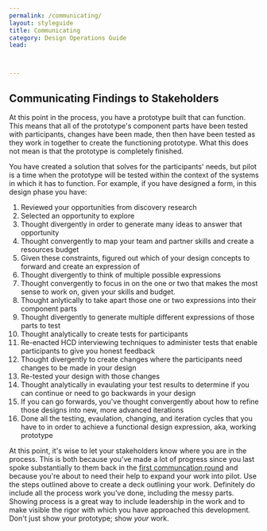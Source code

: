 ```yaml
---
permalink: /communicating/
layout: styleguide
title: Communicating
category: Design Operations Guide
lead:



---
```

## Communicating Findings to Stakeholders

At this point in the process, you have a prototype built that can function. This means that all of the prototype's component parts have been tested with participants, changes have been made, then then have been tested as they work in together to create the functioning prototype. What this does not mean is that the prototype is completely finished.

You have created a solution that solves for the participants' needs, but pilot is a time when the prototype will be tested within the context of the systems in which it has to function. For example, if you have designed a form, in this design phase you have:

1. Reviewed your opportunities from discovery research
1. Selected an opportunity to explore
1. Thought divergently in order to generate many ideas to answer that opportunity
1. Thought convergently to map your team and partner skills and create a resources budget
1. Given these constraints, figured out which of your design concepts to forward and create an expression of
1. Thought divergently to think of multiple possible expressions
1. Thought convergently to focus in on the one or two that makes the most sense to work on, given your skills and budget.
1. Thought anlytically to take apart those one or two expressions into their component parts
1. Thought divergently to generate multiple different expressions of those parts to test
1. Thought analytically to create tests for participants
1. Re-enacted HCD interviewing techniques to administer tests that enable participants to give you honest feedback
1. Thought divergently to create changes where the participants need changes to be made in your design
1. Re-tested your design with those changes
1. Thought analytically in evaulating your test results to determine if you can continue or need to go backwards in your design
1. If you can go forwards, you've thought convergently about how to refine those designs into new, more advanced iterations
1. Done all the testing, evaulation, changing, and iteration cycles that you have to in order to achieve a functional design expression, aka, working prototype

At this point, it's wise to let your stakeholders know where you are in the process. This is both because you've made a lot of progress since you last spoke substantially to them back in the <a href= "https://the-lab-at-opm.github.io/HCD-Design-Operations-Guide/communicating-concepts/">first communcation round</a> and because you're about to need their help to expand your work into pilot. Use the steps outlined above to create a deck outlining your work. Definitely do include all the process work you've done, including the messy parts. Showing process is a great way to include leadership in the work and to make visible the rigor with which you have approached this development. Don't just show your prototype; show <i>your</i> work.
